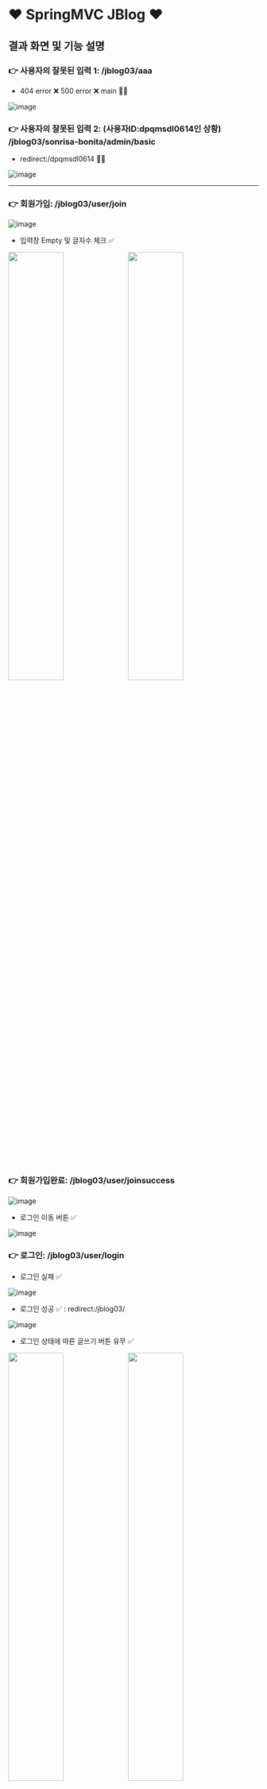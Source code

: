 
# ❤️ SpringMVC JBlog ❤️

## 결과 화면 및 기능 설명

### 👉 사용자의 잘못된 입력 1: /jblog03/aaa 

- 404 error ❌ 500 error ❌ main 🙆‍♀️

![image](https://github.com/talkingOrange/jblog/assets/88815795/7e77636e-376d-4939-b4f8-225af3261634)


### 👉 사용자의 잘못된 입력 2: (사용자ID:dpqmsdl0614인 상황) /jblog03/sonrisa-bonita/admin/basic

- redirect:/dpqmsdl0614 🙆‍♀️

![image](https://github.com/talkingOrange/jblog/assets/88815795/a1867b8b-9f40-4149-b2c0-97711eebbbe8)


---

### 👉 회원가입: /jblog03/user/join

![image](https://github.com/talkingOrange/jblog/assets/88815795/cd159b38-3660-42f6-b28f-a34f3f948f2e)

- 입력창 Empty 및 글자수 체크 ✅

<img src="https://github.com/talkingOrange/jblog/assets/88815795/ae518757-b86f-4842-a886-5391450d4430" width="47%">
<img src="https://github.com/talkingOrange/jblog/assets/88815795/a9efdbb3-4a69-4e1d-9a00-33483300af13" width="47%">

### 👉 회원가입완료: /jblog03/user/joinsuccess

![image](https://github.com/talkingOrange/jblog/assets/88815795/4ba722d2-04fa-4101-90a0-f2f88d2d4778)

- 로그인 이동 버튼 ✅

![image](https://github.com/talkingOrange/jblog/assets/88815795/4fb6288e-0659-41ad-b413-acbf2282d129)


### 👉 로그인: /jblog03/user/login

- 로그인 실패 ✅

![image](https://github.com/talkingOrange/jblog/assets/88815795/55e6473b-2fe0-4533-9fb2-ad5668b7621b)
 

- 로그인 성공 ✅ : redirect:/jblog03/

![image](https://github.com/talkingOrange/jblog/assets/88815795/12a1df2a-2a65-4bab-a24c-399946df8dec)

















- 로그인 상태에 따른 글쓰기 버튼 유무 ✅

<img src="https://github.com/talkingOrange/mysite/assets/88815795/3ce54163-a743-45fb-8612-cea990830f68" width="47%">
<img src="https://github.com/talkingOrange/mysite/assets/88815795/b3574242-5acb-484f-88c0-a0829049007c" width="47%">


- `?page=?` : 페이징 - limit 5 / pagination count 5 / ▶ / ◀ ✅ 

<img src="https://github.com/talkingOrange/mysite/assets/88815795/51dba298-8b43-4d61-959a-acb9e59af8ba" width="47%">
<img src="https://github.com/talkingOrange/mysite/assets/88815795/12e1efda-5943-41f2-830f-867b538ced45" width="47%">
<img src="https://github.com/talkingOrange/mysite/assets/88815795/428a216f-2a94-4b70-a705-ac06f983d925" width="47%">
<img src="https://github.com/talkingOrange/mysite/assets/88815795/c9d5fc2b-09d8-4b12-8bee-b8130206f00c" width="47%">

- 답글 / 조회수 ✅

<img src="https://github.com/talkingOrange/mysite/assets/88815795/d7df268a-ef4a-4141-ad66-270d20aa0ee4" width="95%">


---

#### 👉 글 보기: mysite/board?a=view&no=?

- 로그인 상태에 따른 답글달기 버튼 유무 ✅

<img src="https://github.com/talkingOrange/mysite/assets/88815795/72d38fcc-9f7e-436b-8c05-d563a3822359" width="47%">
<img src="https://github.com/talkingOrange/mysite/assets/88815795/2fb28997-8a5b-46de-b653-1e8c3757dd80" width="47%">


- 내 글 유무에 따른 글수정 버튼 유무 ✅

<img src="https://github.com/talkingOrange/mysite/assets/88815795/fd4b847c-8e18-42a2-b6ab-bf89ab9ca69b" width="47%">
<img src="https://github.com/talkingOrange/mysite/assets/88815795/037b11ce-c652-4d44-bbd0-9d27035e2acb" width="47%">


---

#### 👉 글 쓰기: mysite/board?a=writeform

- 등록 버튼 클릭 시, /board 페이지로 이동 후 작성글 확인 ✅

<img src="https://github.com/talkingOrange/mysite/assets/88815795/7047dd6e-4d2e-4079-861b-020392e2b156" width="47%">
<img src="https://github.com/talkingOrange/mysite/assets/88815795/7df912cf-524e-49bf-86c7-74422b7b6a5d" width="47%">

- 취소 버튼 클릭 시, /board 페이지로 이동 ✅

<img src="https://github.com/talkingOrange/mysite/assets/88815795/8cab109f-3b34-49d5-8f97-6872c222fe36" width="47%">
<img src="https://github.com/talkingOrange/mysite/assets/88815795/1006cecf-b748-48fd-b764-815429b2c3fb" width="47%">


---

#### 👉 답글 달기: mysite/board?a=writeform&no=?


- 등록 버튼 클릭 시, /board 페이지로 이동 후 작성글 확인 ✅

  (+) 답글, 답답글, 답답답글... 가능

<img src="https://github.com/talkingOrange/mysite/assets/88815795/784a17ec-4b53-43fa-b125-e507228353ce" width="47%">
<img src="https://github.com/talkingOrange/mysite/assets/88815795/3354ecf1-61ea-4c20-a81b-a429291c9b9c" width="47%">

- 취소 버튼 클릭 시, /board 페이지로 이동 ✅
 
---

#### 👉 글 수정: mysite/board?a=modifyform&no=?


- 수정 버튼 클릭 시, /board?a=modify&no=? 페이지로 이동 후 수정글 확인 ✅

<img src="https://github.com/talkingOrange/mysite/assets/88815795/c26a7795-2acb-45e0-b065-b45a116154aa" width="47%">
<img src="https://github.com/talkingOrange/mysite/assets/88815795/c00a931c-754b-4269-989b-0891d434de1d" width="47%">

- 취소 버튼 클릭 시, /board?a=view&no=? 페이지로 이동 ✅
 
---

#### 👉 글 삭제: mysite/board?page=?

- 해당 사용자에게만 삭제 버튼 생성 ✅

<img src="https://github.com/talkingOrange/mysite/assets/88815795/dd55573c-cd2e-42d2-bef5-7cedf98d97ff" width="95%">

- 삭제하기 ✅

![삭제gif](https://github.com/talkingOrange/mysite/assets/88815795/a6bfa771-0174-4152-bc91-d720f3068362)



